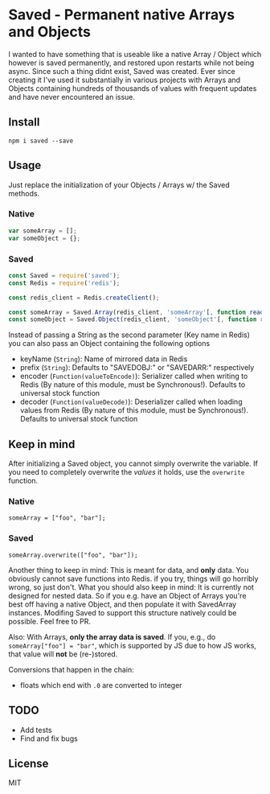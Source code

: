 # Saved - Permanent native Arrays and Objects


I wanted to have something that is useable like a native Array / Object
which however is saved permanently, and restored upon restarts while
not being async. Since such a thing didnt exist, Saved was created.
Ever since creating it I've used it substantially in various projects with
Arrays and Objects containing hundreds of thousands of values with frequent
updates and have never encountered an issue.

## Install

```
npm i saved --save
```

## Usage

Just replace the initialization of your Objects / Arrays w/ the Saved methods.

### Native

```js
var someArray = [];
var someObject = {};
```

### Saved

```js
const Saved = require('saved');
const Redis = require('redis');

const redis_client = Redis.createClient();

const someArray = Saved.Array(redis_client, 'someArray'[, function ready(err){}]);
const someObject = Saved.Object(redis_client, 'someObject'[, function ready(err){}]);
```

Instead of passing a String as the second parameter (Key name in Redis) you can also pass an Object containing the following options

- keyName (`String`): Name of mirrored data in Redis
- prefix (`String`): Defaults to "SAVEDOBJ:" or "SAVEDARR:" respectively
- encoder (`Function(valueToEncode)`): Serializer called when writing to Redis (By nature of this module, must be Synchronous!). Defaults to universal stock function
- decoder (`Function(valueDecode)`): Deserializer called when loading values from Redis (By nature of this module, must be Synchronous!). Defaults to universal stock function

## Keep in mind

After initializing a Saved object, you cannot simply overwrite the variable.
If you need to completely overwrite the *values* it holds, use the `overwrite` function.

### Native
```
someArray = ["foo", "bar"];
```

### Saved
```
someArray.overwrite(["foo", "bar"]);
```

Another thing to keep in mind: This is meant for data, and **only** data. You obviously cannot save functions into Redis.
if you try, things will go horribly wrong, so just don't. What you should also keep in mind: It is currently not designed
for nested data. So if you e.g. have an Object of Arrays you're best off having a native Object, and then populate it with SavedArray instances.
Modifing Saved to support this structure natively could be possible. Feel free to PR.

Also: With Arrays, **only the array data is saved**. If you, e.g., do `someArray["foo"] = "bar"`, which is supported by JS
due to how JS works, that value will **not** be (re-)stored.

Conversions that happen in the chain:

- floats which end with `.0` are converted to integer

## TODO
- Add tests
- Find and fix bugs

## License

MIT